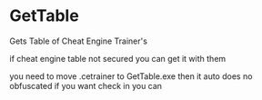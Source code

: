 # GetTable

Gets Table of Cheat Engine Trainer's 

if cheat engine table not secured you can get it with them 

you need to move .cetrainer to GetTable.exe then it auto does no obfuscated if you want check in you can
